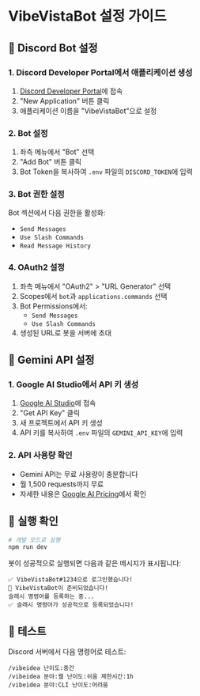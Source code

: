 # VibeVistaBot 설정 가이드

## 🔧 Discord Bot 설정

### 1. Discord Developer Portal에서 애플리케이션 생성

1. [Discord Developer Portal](https://discord.com/developers/applications)에 접속
2. "New Application" 버튼 클릭
3. 애플리케이션 이름을 "VibeVistaBot"으로 설정

### 2. Bot 설정

1. 좌측 메뉴에서 "Bot" 선택
2. "Add Bot" 버튼 클릭
3. Bot Token을 복사하여 `.env` 파일의 `DISCORD_TOKEN`에 입력

### 3. Bot 권한 설정

Bot 섹션에서 다음 권한을 활성화:

- `Send Messages`
- `Use Slash Commands`
- `Read Message History`

### 4. OAuth2 설정

1. 좌측 메뉴에서 "OAuth2" > "URL Generator" 선택
2. Scopes에서 `bot`과 `applications.commands` 선택
3. Bot Permissions에서:
   - `Send Messages`
   - `Use Slash Commands`
4. 생성된 URL로 봇을 서버에 초대

## 🤖 Gemini API 설정

### 1. Google AI Studio에서 API 키 생성

1. [Google AI Studio](https://makersuite.google.com/)에 접속
2. "Get API Key" 클릭
3. 새 프로젝트에서 API 키 생성
4. API 키를 복사하여 `.env` 파일의 `GEMINI_API_KEY`에 입력

### 2. API 사용량 확인

- Gemini API는 무료 사용량이 충분합니다
- 월 1,500 requests까지 무료
- 자세한 내용은 [Google AI Pricing](https://ai.google.dev/pricing)에서 확인

## 🚀 실행 확인

```bash
# 개발 모드로 실행
npm run dev
```

봇이 성공적으로 실행되면 다음과 같은 메시지가 표시됩니다:

```
✅ VibeVistaBot#1234으로 로그인했습니다!
🎯 VibeVistaBot이 준비되었습니다!
슬래시 명령어를 등록하는 중...
✅ 슬래시 명령어가 성공적으로 등록되었습니다!
```

## 📝 테스트

Discord 서버에서 다음 명령어로 테스트:

```
/vibeidea 난이도:중간
/vibeidea 분야:웹 난이도:쉬움 제한시간:1h
/vibeidea 분야:CLI 난이도:어려움
```
